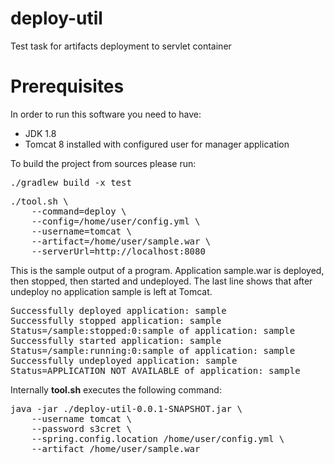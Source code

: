 # deploy-util
Test task for artifacts deployment to servlet container

<h1>Prerequisites</h1>
In order to run this software you need to have:
<ul>
<li>JDK 1.8</li>
<li>Tomcat 8 installed with configured user for manager application</li>
</ul>

To build the project from sources please run:
<pre>
./gradlew build -x test
</pre>

<pre>
./tool.sh \
    --command=deploy \
    --config=/home/user/config.yml \
    --username=tomcat \
    --artifact=/home/user/sample.war \
    --serverUrl=http://localhost:8080
</pre>


This is the sample output of a program. Application sample.war is deployed, then stopped, then started and undeployed.
The last line shows that after undeploy no application sample is left at Tomcat.
<pre>
Successfully deployed application: sample
Successfully stopped application: sample
Status=/sample:stopped:0:sample of application: sample
Successfully started application: sample
Status=/sample:running:0:sample of application: sample
Successfully undeployed application: sample
Status=APPLICATION_NOT_AVAILABLE of application: sample
</pre>

Internally <b>tool.sh</b> executes the following command:
<pre>
java -jar ./deploy-util-0.0.1-SNAPSHOT.jar \
    --username tomcat \
    --password s3cret \
    --spring.config.location /home/user/config.yml \
    --artifact /home/user/sample.war
</pre>

